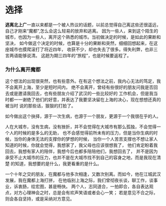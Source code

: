 # 选择

**逃离北上广**一直以来都是一个被人热议的话题，以前总觉得自己离这些还很遥远，自己才刚来“魔都”,怎么会这么轻易的放弃和逃离。
因为一些人，来到这个陌生的城市，也因为一些人，离开这个熟悉的城市。当初做决定的时候，是如此的果断和坚决，
如今做这个决定的时候，也算是十分的果断和突然，细细回想起来，在这座城市也摸爬滚打了将近四年，
收获不少，却也失去了很多。得失利弊，也非三言两语能够说清。
这趟为期三四年的“旅程”，也是时候要返程了。

### 为什么离开魔都

这个想法的出现很突然，也有些意外。在有这个想法之前，我内心无法的笃定，我不会离开上海，至少是短时间内，
绝不会离开，曾经有些很好的朋友问我是否回去或是邀请我回去，也有些朋友介绍了武汉的一些比较好的
工作机会，但是我当时都一一谢绝了他们的好意，并表达了我要坚决留在上海的决心，现在想想还真的被当时
说的那些话，狠狠的打脸了。

如今做出这个抉择，源于一次生病，也源于一个朋友，更源于一个我很在乎的人。

人在大城市，没有生病，没有挫折，并不会觉得在大城市有那么孤独，不会觉得一个人的时候的是多么的无助，
也不会感觉得前所未有的压力，但是当你生病的时候，当你的身体无法的支撑你的梦想的时候，
当你一个人苦苦支撑也不想让家人知道的时候，你就会觉得，我想家了，我父母也应该很想我了，
他们肯定盼着我回去，我想有家人的陪伴，我想今后也都多陪陪他们，我想回去了，
并不是因为承受不止大城市的压力，也并不是在大城市找不到自己的容身之地，而是我现在清楚
的知道，我想要的是什么，我更看重的是什么。

一个十年之交的朋友，在魔都与他多次相逢，又数次别离。而如今，他在江城武汉发展，我在魔都上海打拼，
在他临别上海之际，我们曾彻夜长谈，聊工作，谈事业，诉衷肠，绘宏图，甚是畅快。
两个人，志同道合，一拍即合，各自表达观点，对方心理神会之时，总是会有欢声笑语或者会心一笑；
若是意见不合之际，则会各自坚持，或是采纳对方意见。
